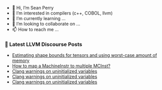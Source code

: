 - 👋 Hi, I’m Sean Perry
- 👀 I’m interested in compilers (c++, COBOL, llvm)
- 🌱 I’m currently learning ...
- 💞️ I’m looking to collaborate on ...
- 📫 How to reach me ...

<!---
s66perry/s66perry is a ✨ special ✨ repository because its `README.md` (this file) appears on your GitHub profile.
You can click the Preview link to take a look at your changes.
--->
### 📕 Latest LLVM Discourse Posts

<!-- DISCOURSE-LLVM:START -->
- [Estimating shape bounds for tensors and using worst-case amount of memory](https://discourse.llvm.org/t/estimating-shape-bounds-for-tensors-and-using-worst-case-amount-of-memory/70428#post_3)
- [How to map a MachineInstr to multiple MCInst?](https://discourse.llvm.org/t/how-to-map-a-machineinstr-to-multiple-mcinst/70450#post_1)
- [Clang warnings on uninitialized variables](https://discourse.llvm.org/t/clang-warnings-on-uninitialized-variables/70353#post_19)
- [Clang warnings on uninitialized variables](https://discourse.llvm.org/t/clang-warnings-on-uninitialized-variables/70353#post_18)
- [Clang warnings on uninitialized variables](https://discourse.llvm.org/t/clang-warnings-on-uninitialized-variables/70353#post_17)
<!-- DISCOURSE-LLVM:END -->
